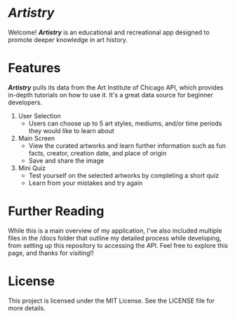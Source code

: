 # _Artistry_

Welcome! **_Artistry_** is an educational and recreational app designed to promote deeper knowledge in art history. 

# Features

**_Artistry_** pulls its data from the Art Institute of Chicago API, which provides in-depth tutorials on how to use it. It's a great data source for beginner developers. 

1. User Selection
   - Users can choose up to 5 art styles, mediums, and/or time periods they would like to learn about
2. Main Screen
   - View the curated artworks and learn further information such as fun facts, creator, creation date, and place of origin
   - Save and share the image
3. Mini Quiz
   - Test yourself on the selected artworks by completing a short quiz
   - Learn from your mistakes and try again    

# Further Reading

While this is a main overview of my application, I've also included multiple files in the /docs folder that outline my detailed process while developing, from setting up this repository to accessing the API. Feel free to explore this page, and thanks for visiting!!

# License

This project is licensed under the MIT License. See the LICENSE file for more details.
